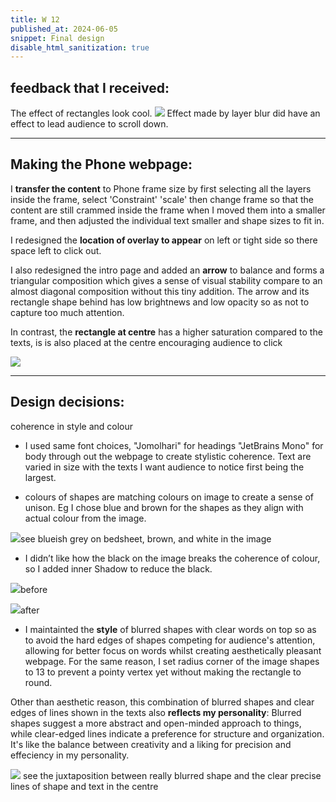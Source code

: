 ```yaml
---
title: W 12
published_at: 2024-06-05
snippet: Final design
disable_html_sanitization: true
---
```



## feedback that I received: 
The effect of rectangles look cool.
![ ](a4/e.png)
Effect made by layer blur did have an effect to lead audience to scroll down.


-----------------------------------------------------------------------------------------------------------------------------

## Making the Phone webpage:
I **transfer the content** to Phone frame size by first selecting all the layers inside the frame, select 'Constraint' 'scale' then change frame so that the content are still crammed inside the frame when I moved them into a smaller frame, and then adjusted the individual text smaller and shape sizes to fit in. 

I redesigned the **location of overlay to appear** on left or tight side so there space left to click out.

I also redesigned the intro page and added an **arrow** to balance and forms a triangular composition which gives a sense of visual stability compare to an almost diagonal composition without this tiny addition. The arrow and its rectangle shape behind has low brightnews and low opacity so as not to capture too much attention.

In contrast, the **rectangle at centre** has a higher saturation compared to the texts,  is is also placed at the centre encouraging audience to click

![ ](a4/tr.png)


-----------------------------------------------------------------------------------------------------------------------------

## Design decisions:
coherence in style and colour

- I used same font choices, "Jomolhari" for headings "JetBrains Mono" for body through out the webpage to create stylistic coherence.
Text are varied in size with the texts I want audience to notice first being the largest.


- colours of shapes are matching colours on image to create a sense of unison.
Eg I chose blue and brown for the shapes as they align with actual colour from the image.

![ ](a4/bl.png)see blueish grey on bedsheet, brown, and white in the image


- I didn’t like how the black on the image breaks the coherence of colour, so I added inner Shadow to reduce the black.

![ ](a4/bf.png)before

![ ](a4/af.png)after

- I maintainted the **style** of blurred shapes with clear words on top so as to avoid the hard edges of shapes competing for audience's attention, allowing for better focus on words whilst creating aesthetically pleasant webpage.
For the same reason, I set radius corner of the image shapes to 13 to prevent a pointy vertex yet without making the rectangle to round.

Other than aesthetic reason, this combination of blurred shapes and clear edges of lines shown in the texts also **reflects my personality**: Blurred shapes suggest a more abstract and open-minded approach to things, while clear-edged lines indicate a preference for structure and organization. It's like the balance between creativity and a liking for precision and effeciency in my personality.

![ ](a4/ju.png) see the juxtaposition between really blurred shape and the clear precise lines of shape and text in the centre

